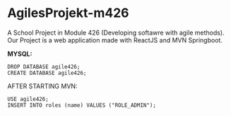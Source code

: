 # AgilesProjekt-m426
A School Project in Module 426 (Developing softawre with agile methods). Our Project is a web application made with ReactJS and MVN Springboot. 


**MYSQL:**
```
DROP DATABASE agile426;
CREATE DATABASE agile426;
```
AFTER STARTING MVN:
```
USE agile426;
INSERT INTO roles (name) VALUES ("ROLE_ADMIN");
```
